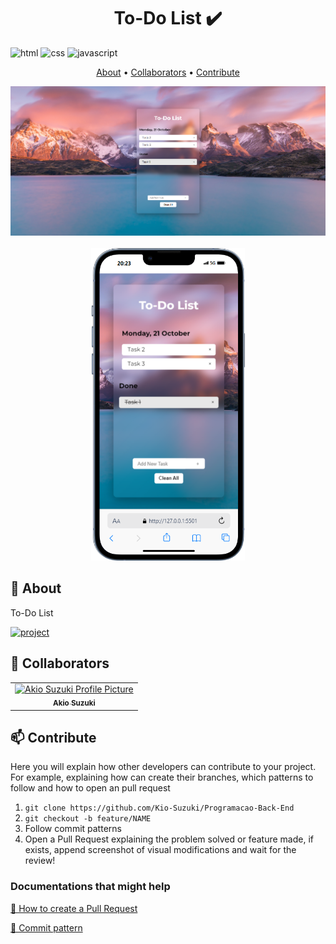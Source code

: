 [HTML5]: https://img.shields.io/badge/html5-%23E34F26.svg?style=for-the-badge&logo=html5&logoColor=white
[CSS3]: https://img.shields.io/badge/css3-%231572B6.svg?style=for-the-badge&logo=css3&logoColor=white
[JavaScript]: https://img.shields.io/badge/javascript-%23323330.svg?style=for-the-badge&logo=javascript&logoColor=%23F7DF1E

[PROJECT__BADGE]: https://img.shields.io/badge/📱Visit_this_project-000?style=for-the-badge&logo=project
[PROJECT__URL]:https://kio-suzuki.github.io/index.html

<h1 align="center" style="font-weight: bold;">To-Do List ✔️</h1>

![html][HTML5]
![css][CSS3]
![javascript][JavaScript]

<p align="center">
 <a href="#about">About</a> • 
 <a href="#colab">Collaborators</a> •
 <a href="#contribute">Contribute</a>
</p>


<p align="center">
    <img src="https://github.com/Kio-Suzuki/Programacao-Back-End/blob/main/Atividade-02/img/Captura%20de%20tela%202024-10-21%20202205.png" alt="Home Page" width="700px"> </br></br>
    <img src="https://github.com/Kio-Suzuki/Programacao-Back-End/blob/main/Atividade-02/img/iPhone-13-PRO-127.0.0.1.png" alt="Home Page" height="500px"
</p>

<h2 id="started">📌 About</h2>

To-Do List 

[![project][PROJECT__BADGE]][PROJECT__URL]

<h2 id="colab">🤝 Collaborators</h2>

<table>
  <tr>
     <td align="center">
      <a href="#">
        <img src="https://avatars.githubusercontent.com/u/116661015?v=4" width="100px;" alt="Akio Suzuki Profile Picture"/><br>
        <sub>
          <b>Akio Suzuki</b>
        </sub>
      </a>
    </td>
  </tr>
</table>

<h2 id="contribute">📫 Contribute</h2>

Here you will explain how other developers can contribute to your project. For example, explaining how can create their branches, which patterns to follow and how to open an pull request

1. `git clone https://github.com/Kio-Suzuki/Programacao-Back-End`
2. `git checkout -b feature/NAME`
3. Follow commit patterns
4. Open a Pull Request explaining the problem solved or feature made, if exists, append screenshot of visual modifications and wait for the review!

<h3>Documentations that might help</h3>

[📝 How to create a Pull Request](https://www.atlassian.com/br/git/tutorials/making-a-pull-request)

[💾 Commit pattern](https://gist.github.com/joshbuchea/6f47e86d2510bce28f8e7f42ae84c716)
